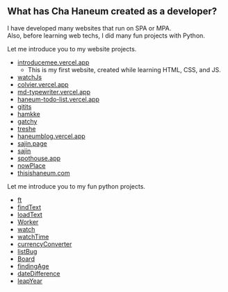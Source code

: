 ## What has Cha Haneum created as a developer?
I have developed many websites that run on SPA or MPA.<br/>
Also, before learning web techs, I did many fun projects with Python.

Let me introduce you to my website projects.

- [introducemee.vercel.app](https://github.com/chebread/Introduce)
  - This is my first website, created while learning HTML, CSS, and JS.
- [watchJs](https://github.com/chebread/watchJs)
- [colvier.vercel.app](https//github.com/chebread/colvier)
- [md-typewriter.vercel.app](https://github.com/chebread/md-typewriter)
- [haneum-todo-list.vercel.app](https://github.com/chebread/todo-list)
- [gitits](https://github.com/chebread/gitits)
- [hamkke](https://github.com/chebread/hammke)
- [gatchy](https://github.com/chebread/gatchy)
- [treshe](https://github.com/chebread/treshe)
- [haneumblog.vercel.app](https://github.com/chebread/blogHaneum)
- [sajin.page](https://github.com/chebread/sajin.page)
- [sajin](https://github.com/chebread/sajin)
- [spothouse.app](https://github.com/chebread/spothouse.app)
- [nowPlace](https://github.com/chebread/nowPlace)
- [thisishaneum.com](https://github.com/chebread/thisishaneum.com)

Let me introduce you to my fun python projects.

- [ft](https://github.com/chebread/ft)
- [findText](https://github.com/chebread/findText)
- [loadText](https://github.com/chebread/loadText)
- [Worker](https://github.com/chebread/Worker)
- [watch](https://github.com/chebread/watch)
- [watchTime](https://github.com/chebread/watchTime)
- [currencyConverter](https://github.com/chebread/currencyConverter)
- [listBug](https://github.com/chebread/listBug)
- [Board](https://github.com/chebread/Board)
- [findingAge](https://github.com/chebread)
- [dateDifference](https://github.com/chebread/dateDifference)
- [leapYear](https://github.com/chebread/leapYear)
